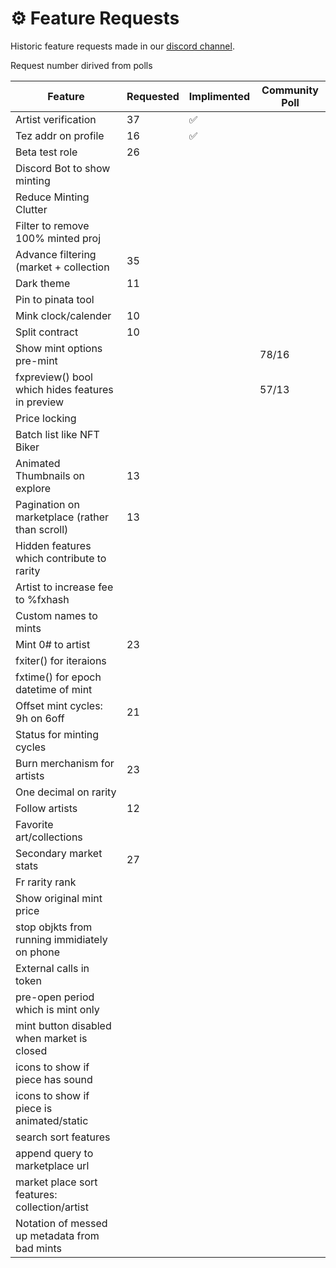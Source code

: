 # ⚙ Feature Requests

Historic feature requests made in our [discord channel](https://discord.gg/WDXQtzM4).

Request number dirived from polls

|Feature                                         |Requested|Implimented|Community Poll|
|------------------------------------------------|---------|-----------|--------------|
|Artist verification                             |37       |✅          |              |
|Tez addr on profile                             |16       |✅          |              |
|Beta test role                                  |26       |           |              |
|Discord Bot to show minting                     |         |           |              |
|Reduce Minting Clutter                          |         |           |              |
|Filter to remove 100% minted proj               |         |           |              |
|Advance filtering (market + collection          |35       |           |              |
|Dark theme                                      |11       |           |              |
|Pin to pinata tool                              |         |           |              |
|Mink clock/calender                             |10       |           |              |
|Split contract                                  |10       |           |              |
|Show mint options pre-mint                      |         |           |78/16         |
|fxpreview() bool which hides features in preview|         |           |57/13         |
|Price locking                                   |         |           |              |
|Batch list like NFT Biker                       |         |           |              |
|Animated Thumbnails on explore                  |13       |           |              |
|Pagination on marketplace (rather than scroll)  |13       |           |              |
|Hidden features which contribute to rarity      |         |           |              |
|Artist to increase fee to %fxhash               |         |           |              |
|Custom names to mints                           |         |           |              |
|Mint 0# to artist                               |23       |           |              |
|fxiter() for iteraions                          |         |           |              |
|fxtime() for epoch datetime of mint             |         |           |              |
|Offset mint cycles: 9h on 6off                  |21       |           |              |
|Status for minting cycles                       |         |           |              |
|Burn merchanism for artists                     |23       |           |              |
|One decimal on rarity                           |         |           |              |
|Follow artists                                  |12       |           |              |
|Favorite art/collections                        |         |           |              |
|Secondary market stats                          |27       |           |              |
|Fr rarity rank||||
|Show original mint price||||
|stop objkts from running immidiately on phone||||
|External calls in token||||
|pre-open period which is mint only||||
|mint button disabled when market is closed||||
|icons to show if piece has sound||||
|icons to show if piece is animated/static||||
|search sort features||||
|append query to marketplace url||||
|market place sort features: collection/artist||||
|Notation of messed up metadata from bad mints||||
